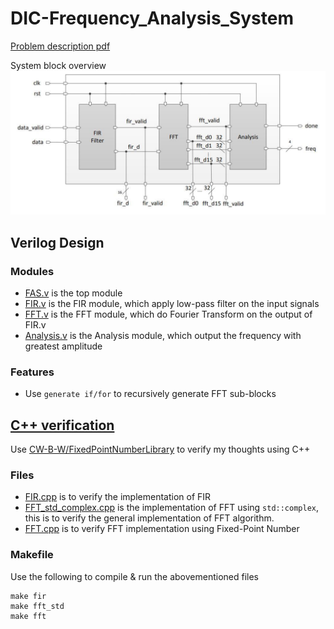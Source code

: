 # DIC-Frequency_Analysis_System
[Problem description pdf](https://github.com/CW-B-W/DIC-Frequency_Analysis_System/blob/master/docs/2021_hw5.pdf)  

System block overview
![image](https://github.com/CW-B-W/DIC-Frequency_Analysis_System/blob/master/docs/SystemBlockOverview.png)

## Verilog Design
### Modules
* [FAS.v](https://github.com/CW-B-W/DIC-Frequency_Analysis_System/blob/master/FAS.v) is the top module
* [FIR.v](https://github.com/CW-B-W/DIC-Frequency_Analysis_System/blob/master/FIR.v) is the FIR module, which apply low-pass filter on the input signals
* [FFT.v](https://github.com/CW-B-W/DIC-Frequency_Analysis_System/blob/master/FFT.v) is the FFT module, which do Fourier Transform on the output of FIR.v
* [Analysis.v](https://github.com/CW-B-W/DIC-Frequency_Analysis_System/blob/master/Analysis.v) is the Analysis module, which output the frequency with greatest amplitude

### Features
* Use `generate if/for` to recursively generate FFT sub-blocks

## [C++ verification](https://github.com/CW-B-W/DIC-Frequency_Analysis_System/tree/master/cpp_verification)
Use [CW-B-W/FixedPointNumberLibrary](https://github.com/CW-B-W/FixedPointNumberLibrary) to verify my thoughts using C++  
### Files
* [FIR.cpp](https://github.com/CW-B-W/DIC-Frequency_Analysis_System/blob/master/cpp_verification/src/FIR.cpp) is to verify the implementation of FIR
* [FFT_std_complex.cpp](https://github.com/CW-B-W/DIC-Frequency_Analysis_System/blob/master/cpp_verification/src/FFT_std_complex.cpp) is the implementation of FFT using `std::complex`, this is to verify the general implementation of FFT algorithm.
* [FFT.cpp](https://github.com/CW-B-W/DIC-Frequency_Analysis_System/blob/master/cpp_verification/src/FFT.cpp) is to verify FFT implementation using Fixed-Point Number
### Makefile
Use the following to compile & run the abovementioned files
```
make fir
make fft_std
make fft
```
